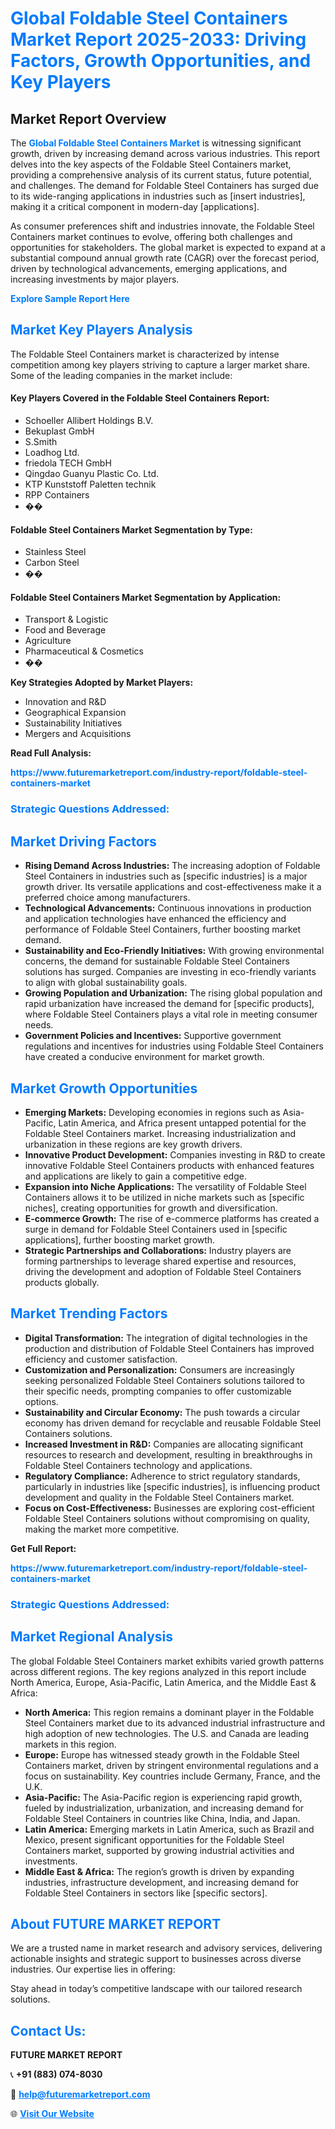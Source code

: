 <h1 style="color: #007BFF;">Global Foldable Steel Containers Market Report 2025-2033: Driving Factors, Growth Opportunities, and Key Players</h1>

<section id="overview">
<h2>Market Report Overview</h2>
<p>The <a href="https://www.futuremarketreport.com/industry-report/foldable-steel-containers-market" style="color: #007BFF; text-decoration: none;"><strong>Global Foldable Steel Containers Market</strong></a> is witnessing significant growth, driven by increasing demand across various industries. This report delves into the key aspects of the Foldable Steel Containers market, providing a comprehensive analysis of its current status, future potential, and challenges. The demand for Foldable Steel Containers has surged due to its wide-ranging applications in industries such as [insert industries], making it a critical component in modern-day [applications].</p>
<p>As consumer preferences shift and industries innovate, the Foldable Steel Containers market continues to evolve, offering both challenges and opportunities for stakeholders. The global market is expected to expand at a substantial compound annual growth rate (CAGR) over the forecast period, driven by technological advancements, emerging applications, and increasing investments by major players.</p>
</section>

<section id="overview">
<p><a href="https://www.futuremarketreport.com/request-sample/reportId=117813" style="color: #007BFF; text-decoration: none;"><strong>Explore Sample Report Here</strong></a></p>
</section>

<section id="key-players">
<h2 style="color: #007BFF;">Market Key Players Analysis</h2>
<p>The Foldable Steel Containers market is characterized by intense competition among key players striving to capture a larger market share. Some of the leading companies in the market include:</p>
<h4>Key Players Covered in the Foldable Steel Containers Report:</h4>
<ul><li>Schoeller Allibert Holdings B.V.</li><li>Bekuplast GmbH</li><li>S.Smith</li><li>Loadhog Ltd.</li><li>friedola TECH GmbH</li><li>Qingdao Guanyu Plastic Co. Ltd.</li><li>KTP Kunststoff Paletten technik</li><li>RPP Containers</li><li>��</li></ul>
<h4>Foldable Steel Containers Market Segmentation by Type:</h4>
<ul><li>Stainless Steel</li><li>Carbon Steel</li><li>��</li></ul>

<h4>Foldable Steel Containers Market Segmentation by Application:</h4>
<ul><li>Transport &amp; Logistic</li><li>Food and Beverage</li><li>Agriculture</li><li>Pharmaceutical &amp; Cosmetics</li><li>��</li></ul>
<p><strong>Key Strategies Adopted by Market Players:</strong></p>
<ul>
<li>Innovation and R&D</li>
<li>Geographical Expansion</li>
<li>Sustainability Initiatives</li>
<li>Mergers and Acquisitions</li>
</ul>
</section>

<section>
<p><strong>Read Full Analysis: </strong></p><a href="https://www.futuremarketreport.com/industry-report/foldable-steel-containers-market" style="color: #007BFF; text-decoration: none;"><strong>https://www.futuremarketreport.com/industry-report/foldable-steel-containers-market</strong></a>
<h3 style="color: #007BFF;">Strategic Questions Addressed:</h3>
</section>

<section id="driving-factors">
<h2 style="color: #007BFF;">Market Driving Factors</h2>
<ul>
<li><strong>Rising Demand Across Industries:</strong> The increasing adoption of Foldable Steel Containers in industries such as [specific industries] is a major growth driver. Its versatile applications and cost-effectiveness make it a preferred choice among manufacturers.</li>
<li><strong>Technological Advancements:</strong> Continuous innovations in production and application technologies have enhanced the efficiency and performance of Foldable Steel Containers, further boosting market demand.</li>
<li><strong>Sustainability and Eco-Friendly Initiatives:</strong> With growing environmental concerns, the demand for sustainable Foldable Steel Containers solutions has surged. Companies are investing in eco-friendly variants to align with global sustainability goals.</li>
<li><strong>Growing Population and Urbanization:</strong> The rising global population and rapid urbanization have increased the demand for [specific products], where Foldable Steel Containers plays a vital role in meeting consumer needs.</li>
<li><strong>Government Policies and Incentives:</strong> Supportive government regulations and incentives for industries using Foldable Steel Containers have created a conducive environment for market growth.</li>
</ul>
</section>

<section id="growth-opportunities">
<h2 style="color: #007BFF;">Market Growth Opportunities</h2>
<ul>
<li><strong>Emerging Markets:</strong> Developing economies in regions such as Asia-Pacific, Latin America, and Africa present untapped potential for the Foldable Steel Containers market. Increasing industrialization and urbanization in these regions are key growth drivers.</li>
<li><strong>Innovative Product Development:</strong> Companies investing in R&D to create innovative Foldable Steel Containers products with enhanced features and applications are likely to gain a competitive edge.</li>
<li><strong>Expansion into Niche Applications:</strong> The versatility of Foldable Steel Containers allows it to be utilized in niche markets such as [specific niches], creating opportunities for growth and diversification.</li>
<li><strong>E-commerce Growth:</strong> The rise of e-commerce platforms has created a surge in demand for Foldable Steel Containers used in [specific applications], further boosting market growth.</li>
<li><strong>Strategic Partnerships and Collaborations:</strong> Industry players are forming partnerships to leverage shared expertise and resources, driving the development and adoption of Foldable Steel Containers products globally.</li>
</ul>
</section>

<section id="trending-factors">
<h2 style="color: #007BFF;">Market Trending Factors</h2>
<ul>
<li><strong>Digital Transformation:</strong> The integration of digital technologies in the production and distribution of Foldable Steel Containers has improved efficiency and customer satisfaction.</li>
<li><strong>Customization and Personalization:</strong> Consumers are increasingly seeking personalized Foldable Steel Containers solutions tailored to their specific needs, prompting companies to offer customizable options.</li>
<li><strong>Sustainability and Circular Economy:</strong> The push towards a circular economy has driven demand for recyclable and reusable Foldable Steel Containers solutions.</li>
<li><strong>Increased Investment in R&D:</strong> Companies are allocating significant resources to research and development, resulting in breakthroughs in Foldable Steel Containers technology and applications.</li>
<li><strong>Regulatory Compliance:</strong> Adherence to strict regulatory standards, particularly in industries like [specific industries], is influencing product development and quality in the Foldable Steel Containers market.</li>
<li><strong>Focus on Cost-Effectiveness:</strong> Businesses are exploring cost-efficient Foldable Steel Containers solutions without compromising on quality, making the market more competitive.</li>
</ul>
</section>

<section>
<p><strong>Get Full Report: </strong></p><a href="https://www.futuremarketreport.com/industry-report/foldable-steel-containers-market" style="color: #007BFF; text-decoration: none;"><strong>https://www.futuremarketreport.com/industry-report/foldable-steel-containers-market</strong></a>
<h3 style="color: #007BFF;">Strategic Questions Addressed:</h3>
</section>


<section id="regional-analysis">
<h2 style="color: #007BFF;">Market Regional Analysis</h2>
<p>The global Foldable Steel Containers market exhibits varied growth patterns across different regions. The key regions analyzed in this report include North America, Europe, Asia-Pacific, Latin America, and the Middle East & Africa:</p>
<ul>
<li><strong>North America:</strong> This region remains a dominant player in the Foldable Steel Containers market due to its advanced industrial infrastructure and high adoption of new technologies. The U.S. and Canada are leading markets in this region.</li>
<li><strong>Europe:</strong> Europe has witnessed steady growth in the Foldable Steel Containers market, driven by stringent environmental regulations and a focus on sustainability. Key countries include Germany, France, and the U.K.</li>
<li><strong>Asia-Pacific:</strong> The Asia-Pacific region is experiencing rapid growth, fueled by industrialization, urbanization, and increasing demand for Foldable Steel Containers in countries like China, India, and Japan.</li>
<li><strong>Latin America:</strong> Emerging markets in Latin America, such as Brazil and Mexico, present significant opportunities for the Foldable Steel Containers market, supported by growing industrial activities and investments.</li>
<li><strong>Middle East & Africa:</strong> The region’s growth is driven by expanding industries, infrastructure development, and increasing demand for Foldable Steel Containers in sectors like [specific sectors].</li>
</ul>
</section>

<footer>
<h2 style="color: #007BFF;">About FUTURE MARKET REPORT</h2>
<p>We are a trusted name in market research and advisory services, delivering actionable insights and strategic support to businesses across diverse industries. Our expertise lies in offering:</p>

<p>Stay ahead in today’s competitive landscape with our tailored research solutions.</p>

<h2 style="color: #007BFF;">Contact Us:</h2>
<p><strong>FUTURE MARKET REPORT</strong></p>
<p>📞 <strong>+91 (883) 074-8030</strong></p>
<p>📧 <strong><a href="mailto:help@futuremarketreport.com" style="color: #007BFF;">help@futuremarketreport.com</a></strong></p>
<p>🌐 <strong><a href="https://www.futuremarketreport.com/" style="color: #007BFF;">Visit Our Website</a></strong></p>
</footer>